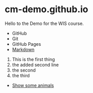 # cm-demo.github.io

Hello to the Demo for the WIS course.

* GitHub
* Git
* GitHub Pages
* [Markdown](https://github.github.com/gfm/)

1. This is the first thing
1. the added second line
1. the second
1. the third

* [Show some animals](/animals)

  

